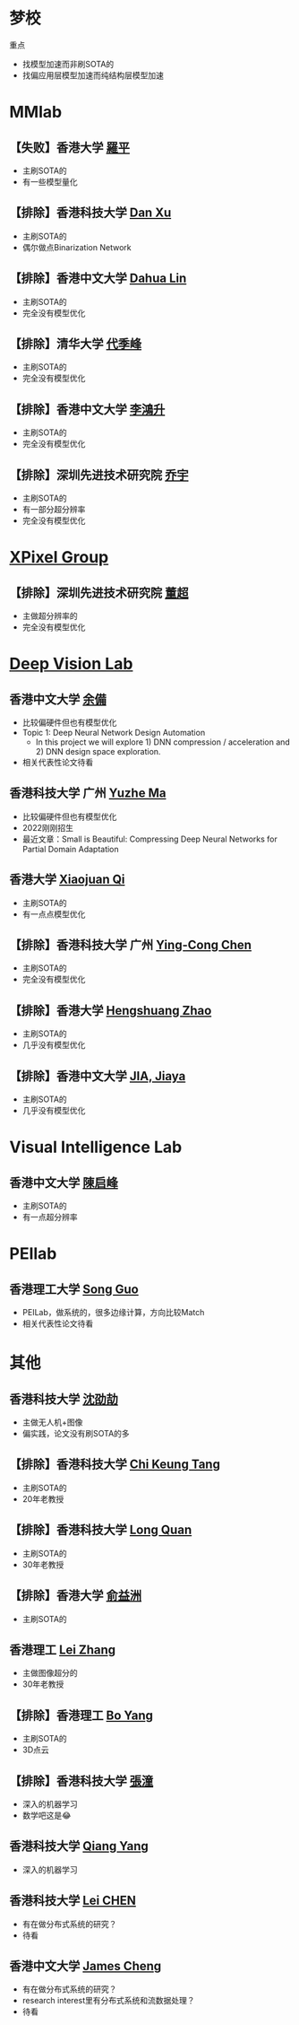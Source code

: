 # 梦校
重点
* 找模型加速而非刷SOTA的
* 找偏应用层模型加速而纯结构层模型加速

# MMlab

## 【失败】香港大学 [羅平](http://luoping.me/)

* 主刷SOTA的
* 有一些模型量化

## 【排除】香港科技大学 [Dan Xu](https://www.danxurgb.net/)

* 主刷SOTA的
* 偶尔做点Binarization Network

## 【排除】香港中文大学 [Dahua Lin](http://dahua.site/)

* 主刷SOTA的
* 完全没有模型优化

## 【排除】清华大学 [代季峰](https://jifengdai.org/)

* 主刷SOTA的
* 完全没有模型优化

## 【排除】香港中文大学 [李鴻升](http://www.ee.cuhk.edu.hk/~hsli/)

* 主刷SOTA的
* 完全没有模型优化

## 【排除】深圳先进技术研究院 [乔宇](http://mmlab.siat.ac.cn/yuqiao)

* 主刷SOTA的
* 有一部分超分辨率
* 完全没有模型优化

# [XPixel Group](http://xpixel.group/)

## 【排除】深圳先进技术研究院 [董超](http://xpixel.group/)

* 主做超分辨率的
* 完全没有模型优化

# [Deep Vision Lab](https://www.dvlab.ai/people)

## 香港中文大学 [余備](http://www.cse.cuhk.edu.hk/~byu/index.html)

* 比较偏硬件但也有模型优化
* Topic 1: Deep Neural Network Design Automation
  * In this project we will explore 1) DNN compression / acceleration and 2) DNN design space exploration.
* 相关代表性论文待看

## 香港科技大学 广州 [Yuzhe Ma](http://yuzhe630.github.io/)

* 比较偏硬件但也有模型优化
* 2022刚刚招生
* 最近文章：Small is Beautiful: Compressing Deep Neural Networks for Partial Domain Adaptation

## 香港大学 [Xiaojuan Qi](https://xjqi.github.io/)

* 主刷SOTA的
* 有一点点模型优化

## 【排除】香港科技大学 广州 [Ying-Cong Chen](https://www.yingcong.me/)

* 主刷SOTA的
* 完全没有模型优化

## 【排除】香港大学 [Hengshuang Zhao](https://hszhao.github.io/)

* 主刷SOTA的
* 几乎没有模型优化

## 【排除】香港中文大学 [JIA, Jiaya](https://jiaya.me/)

* 主刷SOTA的
* 几乎没有模型优化

# Visual Intelligence Lab

## 香港中文大学 [陳启峰](https://cqf.io/)

* 主刷SOTA的
* 有一点超分辨率

# PEIlab

## 香港理工大学 [Song Guo](http://peilab.comp.polyu.edu.hk/)

* PEILab，做系统的，很多边缘计算，方向比较Match
* 相关代表性论文待看

# 其他

## 香港科技大学 [沈劭劼](https://uav.hkust.edu.hk/)

* 主做无人机+图像
* 偏实践，论文没有刷SOTA的多

## 【排除】香港科技大学 [Chi Keung Tang](https://dblp.org/pid/34/4366.html)

* 主刷SOTA的
* 20年老教授

## 【排除】香港科技大学 [Long Quan](https://www.cse.ust.hk/~quan/)

* 主刷SOTA的
* 30年老教授

## 【排除】香港大学 [俞益洲](https://i.cs.hku.hk/~yzyu/)

* 主刷SOTA的

## 香港理工 [Lei Zhang](https://web.comp.polyu.edu.hk/cslzhang/)

* 主做图像超分的
* 30年老教授

## 【排除】香港理工 [Bo Yang](https://vlar-group.github.io/)

* 主刷SOTA的
* 3D点云

## 【排除】香港科技大学 [張潼](https://www.math.hkust.edu.hk/people/faculty/profile/tongzhang/)

* 深入的机器学习
* 数学吧这是😂

## 香港科技大学 [Qiang Yang](http://home.cse.ust.hk/~qyang/)

* 深入的机器学习

## 香港科技大学 [Lei CHEN](https://cse.hkust.edu.hk/~leichen/)

* 有在做分布式系统的研究？
* 待看

## 香港中文大学 [James Cheng](http://www.cse.cuhk.edu.hk/~jcheng/index.html)

* 有在做分布式系统的研究？
* research interest里有分布式系统和流数据处理？
* 待看